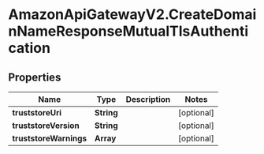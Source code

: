 # AmazonApiGatewayV2.CreateDomainNameResponseMutualTlsAuthentication

## Properties

Name | Type | Description | Notes
------------ | ------------- | ------------- | -------------
**truststoreUri** | **String** |  | [optional] 
**truststoreVersion** | **String** |  | [optional] 
**truststoreWarnings** | **Array** |  | [optional] 


